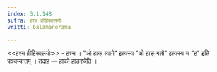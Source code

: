 ```yaml
---
index: 3.1.148
sutra: हश्च व्रीहिकालयोः
vritti: balamanorama

---
```

<<हश्च व्रीहिकालयोः>> - हश्च । "ओ हाक् त्यागे" इत्यस्य "ओ हाङ् गतौ" इत्यस्य च "ह" इति पञ्चम्यन्तम् । तदाह —  हाको हाङश्चेति ।